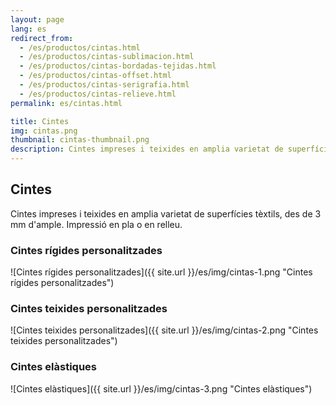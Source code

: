 ```yaml
---
layout: page
lang: es
redirect_from:
  - /es/productos/cintas.html
  - /es/productos/cintas-sublimacion.html
  - /es/productos/cintas-bordadas-tejidas.html
  - /es/productos/cintas-offset.html
  - /es/productos/cintas-serigrafia.html
  - /es/productos/cintas-relieve.html
permalink: es/cintas.html

title: Cintes
img: cintas.png
thumbnail: cintas-thumbnail.png
description: Cintes impreses i teixides en amplia varietat de superfícies tèxtils, des de 3 mm d'ample. Impressió en pla o en relleu.
---
```

## Cintes
Cintes impreses i teixides en amplia varietat de superfícies tèxtils, des de 3 mm d'ample. Impressió en pla o en relleu.

### Cintes rígides personalitzades
![Cintes rígides personalitzades]({{ site.url }}/es/img/cintas-1.png "Cintes rígides personalitzades")

### Cintes teixides personalitzades
![Cintes teixides personalitzades]({{ site.url }}/es/img/cintas-2.png "Cintes teixides personalitzades")

### Cintes elàstiques
![Cintes elàstiques]({{ site.url }}/es/img/cintas-3.png "Cintes elàstiques")
